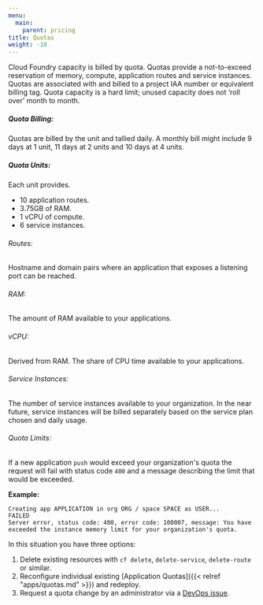 ```yaml
---
menu:
  main:
    parent: pricing
title: Quotas
weight: -10
---
```


Cloud Foundry capacity is billed by quota. Quotas provide a not-to-exceed reservation of memory, compute, application routes and service instances. Quotas are associated with and billed to a project IAA number or equivalent billing tag. Quota capacity is a hard limit; unused capacity does not ‘roll over’ month to month.

##### Quota Billing:

Quotas are billed by the unit and tallied daily. A monthly bill might include 9 days at 1 unit, 11 days at 2 units and 10 days at 4 units.

##### Quota Units:

Each unit provides.

- 10 application routes.
- 3.75GB of RAM.
- 1 vCPU of compute.
- 6 service instances.

###### Routes:

Hostname and domain pairs where an application that exposes a listening port can be reached.

###### RAM:

The amount of RAM available to your applications.

###### vCPU:

Derived from RAM. The share of CPU time available to your applications.

###### Service Instances:

The number of service instances available to your organization. In the near future, service instances will be billed separately based on the service plan chosen and daily usage.

###### Quota Limits:

If a new application `push` would exceed your organization's quota the request will fail with status code `400` and a message describing the limit that would be exceeded.

**Example:**

	Creating app APPLICATION in org ORG / space SPACE as USER...
	FAILED
	Server error, status code: 400, error code: 100007, message: You have exceeded the instance memory limit for your organization's quota.

In this situation you have three options:

1. Delete existing resources with `cf delete`, `delete-service`, `delete-route` or similar.
2. Reconfigure individual existing [Application Quotas]({{< relref "apps/quotas.md" >}}) and redeploy.
3. Request a quota change by an administrator via a [DevOps issue](https://github.com/18F/DevOps/issues).



